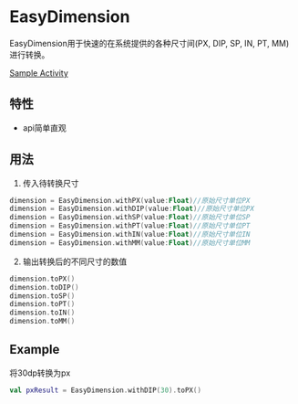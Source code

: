 # EasyDimension

EasyDimension用于快速的在系统提供的各种尺寸间(PX, DIP, SP, IN, PT, MM)进行转换。

[Sample Activity](../app/src/main/java/com/haoge/sample/easyandroid/activities/EasyDimensionActivity.kt)

## 特性

- api简单直观

## 用法

1. 传入待转换尺寸

```kotlin
dimension = EasyDimension.withPX(value:Float)//原始尺寸单位PX
dimension = EasyDimension.withDIP(value:Float)//原始尺寸单位PX
dimension = EasyDimension.withSP(value:Float)//原始尺寸单位SP
dimension = EasyDimension.withPT(value:Float)//原始尺寸单位PT
dimension = EasyDimension.withIN(value:Float)//原始尺寸单位IN
dimension = EasyDimension.withMM(value:Float)//原始尺寸单位MM
```

2. 输出转换后的不同尺寸的数值

```kotlin
dimension.toPX()
dimension.toDIP()
dimension.toSP()
dimension.toPT()
dimension.toIN()
dimension.toMM()
```

## Example

将30dp转换为px

```kotlin
val pxResult = EasyDimension.withDIP(30).toPX()
```